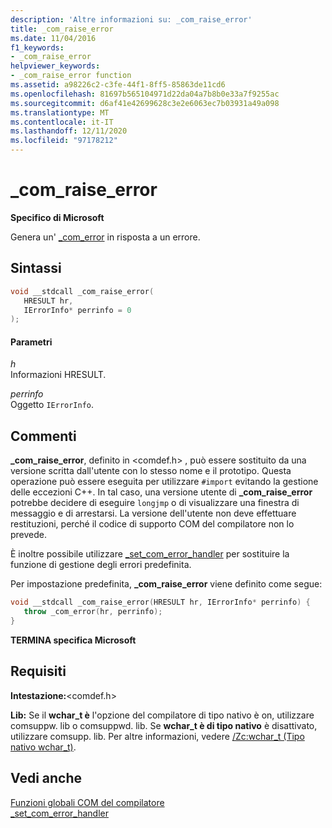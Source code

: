 ```yaml
---
description: 'Altre informazioni su: _com_raise_error'
title: _com_raise_error
ms.date: 11/04/2016
f1_keywords:
- _com_raise_error
helpviewer_keywords:
- _com_raise_error function
ms.assetid: a98226c2-c3fe-44f1-8ff5-85863de11cd6
ms.openlocfilehash: 81697b565104971d22da04a7b8b0e33a7f9255ac
ms.sourcegitcommit: d6af41e42699628c3e2e6063ec7b03931a49a098
ms.translationtype: MT
ms.contentlocale: it-IT
ms.lasthandoff: 12/11/2020
ms.locfileid: "97178212"
---
```

# <a name="_com_raise_error"></a>_com_raise_error

**Specifico di Microsoft**

Genera un' [_com_error](../cpp/com-error-class.md) in risposta a un errore.

## <a name="syntax"></a>Sintassi

```cpp
void __stdcall _com_raise_error(
   HRESULT hr,
   IErrorInfo* perrinfo = 0
);
```

#### <a name="parameters"></a>Parametri

*h*<br/>
Informazioni HRESULT.

*perrinfo*<br/>
Oggetto `IErrorInfo`.

## <a name="remarks"></a>Commenti

**_com_raise_error**, definito in \<comdef.h> , può essere sostituito da una versione scritta dall'utente con lo stesso nome e il prototipo. Questa operazione può essere eseguita per utilizzare `#import` evitando la gestione delle eccezioni C++. In tal caso, una versione utente di **_com_raise_error** potrebbe decidere di eseguire `longjmp` o di visualizzare una finestra di messaggio e di arrestarsi. La versione dell'utente non deve effettuare restituzioni, perché il codice di supporto COM del compilatore non lo prevede.

È inoltre possibile utilizzare [_set_com_error_handler](../cpp/set-com-error-handler.md) per sostituire la funzione di gestione degli errori predefinita.

Per impostazione predefinita, **_com_raise_error** viene definito come segue:

```cpp
void __stdcall _com_raise_error(HRESULT hr, IErrorInfo* perrinfo) {
   throw _com_error(hr, perrinfo);
}
```

**TERMINA specifica Microsoft**

## <a name="requirements"></a>Requisiti

**Intestazione:**\<comdef.h>

**Lib:** Se il **wchar_t è** l'opzione del compilatore di tipo nativo è on, utilizzare comsuppw. lib o comsuppwd. lib. Se **wchar_t è di tipo nativo** è disattivato, utilizzare comsupp. lib. Per altre informazioni, vedere [/Zc:wchar_t (Tipo nativo wchar_t)](../build/reference/zc-wchar-t-wchar-t-is-native-type.md).

## <a name="see-also"></a>Vedi anche

[Funzioni globali COM del compilatore](../cpp/compiler-com-global-functions.md)<br/>
[_set_com_error_handler](../cpp/set-com-error-handler.md)

